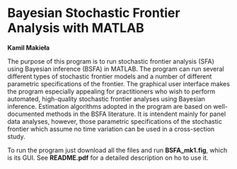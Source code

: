 # Bayesian Stochastic Frontier Analysis with MATLAB

**Kamil Makieła** 

The purpose of this program is to run stochastic frontier analysis (SFA) using Bayesian inference (BSFA) in MATLAB. The program can run several different types of stochastic frontier models and a number of different parametric specifications of the frontier. The graphical user interface makes the program especially appealing for practitioners who wish to perform automated, high-quality stochastic frontier analyses using Bayesian inference. Estimation algorithms adopted in the program are based on well-documented methods in the BSFA literature. It is intendent mainly for panel data analyses, however, those parametric specifications of the stochastic frontier which assume no time variation can be used in a cross-section study.

To run the program just download all the files and run **BSFA_mk1.fig**, which is its GUI. See **README.pdf** for a detailed description on ho to use it. 
